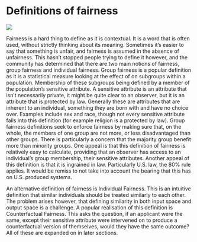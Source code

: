 # Definitions of fairness

![](https://img.shields.io/badge/status-DRAFT-critical)

Fairness is a hard thing to define as it is contextual.
It is a word that is often used, without strictly thinking about its meaning.
Sometimes it’s easier to say that something is unfair, and fairness is assumed in the absence of unfairness.
This hasn’t stopped people trying to define it however, and the community has determined that there are two main notions of fairness, group fairness and individual fairness.
Group fairness is a popular definition as it is a statistical measure looking at the effect of on subgroups within a population.
Membership of these subgroups being defined by a member of the population’s sensitive attribute.
A sensitive attribute is an attribute that isn’t necessarily private, it might be quite clear to an observer, but it is an attribute that is protected by law.
Generally these are attributes that are inherent to an individual, something they are born with and have no choice over.
Examples include sex and race, though not every sensitive attribute falls into this definition (for example religion is a protected by law).
Group fairness definitions seek to enforce fairness by making sure that, on the whole, the members of one group are not more, or less disadvantaged than other groups.
There is particularly a concern that the majority group benefit more than minority groups.
One appeal is that this definition of fairness is relatively easy to calculate, providing that an observer has access to an individual’s group membership, their sensitive attributes.
Another appeal of this definition is that it is ingrained in law.
Particularly U.S. law, the 80% rule applies.
It would be remiss to not take into account the bearing that this has on U.S. produced systems.

An alternative definition of fairness is Individual Fairness.
This is an intuitive definition that similar individuals should be treated similarly to each other.
The problem arises however, that defining similarity in both input space and output space is a challenge.
A popular realisation of this definition is Counterfactual Fairness.
This asks the question, if an applicant were the same, except their sensitive attribute were intervened on to produce a counterfactual version of themselves, would they have the same outcome?
All of these are expanded on in later sections.
